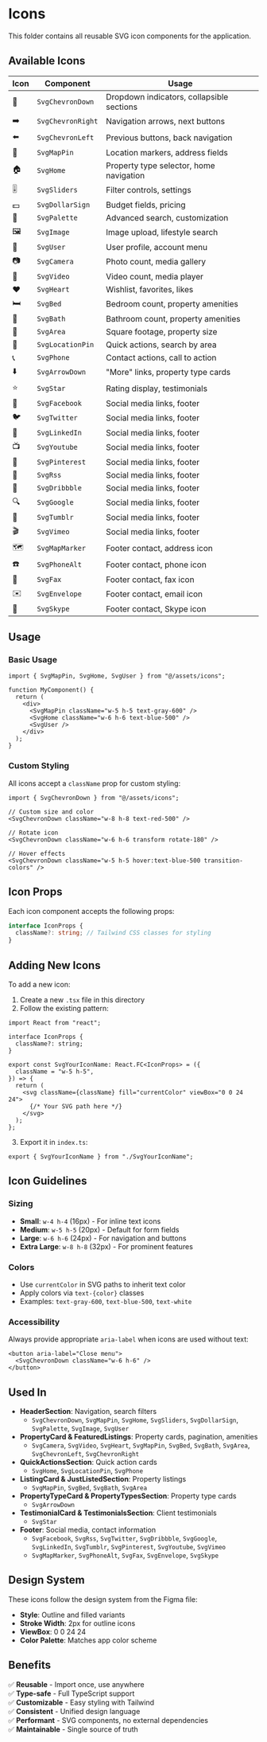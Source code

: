 # Icons

This folder contains all reusable SVG icon components for the application.

## Available Icons

| Icon | Component         | Usage                                     |
| ---- | ----------------- | ----------------------------------------- |
| 🔽   | `SvgChevronDown`  | Dropdown indicators, collapsible sections |
| ➡️   | `SvgChevronRight` | Navigation arrows, next buttons           |
| ⬅️   | `SvgChevronLeft`  | Previous buttons, back navigation         |
| 📍   | `SvgMapPin`       | Location markers, address fields          |
| 🏠   | `SvgHome`         | Property type selector, home navigation   |
| 🎚️   | `SvgSliders`      | Filter controls, settings                 |
| 💵   | `SvgDollarSign`   | Budget fields, pricing                    |
| 🎨   | `SvgPalette`      | Advanced search, customization            |
| 🖼️   | `SvgImage`        | Image upload, lifestyle search            |
| 👤   | `SvgUser`         | User profile, account menu                |
| 📷   | `SvgCamera`       | Photo count, media gallery                |
| 🎥   | `SvgVideo`        | Video count, media player                 |
| ❤️   | `SvgHeart`        | Wishlist, favorites, likes                |
| 🛏️   | `SvgBed`          | Bedroom count, property amenities         |
| 🚿   | `SvgBath`         | Bathroom count, property amenities        |
| 📐   | `SvgArea`         | Square footage, property size             |
| 📌   | `SvgLocationPin`  | Quick actions, search by area             |
| 📞   | `SvgPhone`        | Contact actions, call to action           |
| ⬇️   | `SvgArrowDown`    | "More" links, property type cards         |
| ⭐   | `SvgStar`         | Rating display, testimonials              |
| 📘   | `SvgFacebook`     | Social media links, footer                |
| 🐦   | `SvgTwitter`      | Social media links, footer                |
| 💼   | `SvgLinkedIn`     | Social media links, footer                |
| 📺   | `SvgYoutube`      | Social media links, footer                |
| 📌   | `SvgPinterest`    | Social media links, footer                |
| 📡   | `SvgRss`          | Social media links, footer                |
| 🏀   | `SvgDribbble`     | Social media links, footer                |
| 🔍   | `SvgGoogle`       | Social media links, footer                |
| 📝   | `SvgTumblr`       | Social media links, footer                |
| 🎬   | `SvgVimeo`        | Social media links, footer                |
| 🗺️   | `SvgMapMarker`    | Footer contact, address icon              |
| ☎️   | `SvgPhoneAlt`     | Footer contact, phone icon                |
| 📠   | `SvgFax`          | Footer contact, fax icon                  |
| ✉️   | `SvgEnvelope`     | Footer contact, email icon                |
| 💬   | `SvgSkype`        | Footer contact, Skype icon                |

## Usage

### Basic Usage

```tsx
import { SvgMapPin, SvgHome, SvgUser } from "@/assets/icons";

function MyComponent() {
  return (
    <div>
      <SvgMapPin className="w-5 h-5 text-gray-600" />
      <SvgHome className="w-6 h-6 text-blue-500" />
      <SvgUser />
    </div>
  );
}
```

### Custom Styling

All icons accept a `className` prop for custom styling:

```tsx
import { SvgChevronDown } from "@/assets/icons";

// Custom size and color
<SvgChevronDown className="w-8 h-8 text-red-500" />

// Rotate icon
<SvgChevronDown className="w-6 h-6 transform rotate-180" />

// Hover effects
<SvgChevronDown className="w-5 h-5 hover:text-blue-500 transition-colors" />
```

## Icon Props

Each icon component accepts the following props:

```typescript
interface IconProps {
  className?: string; // Tailwind CSS classes for styling
}
```

## Adding New Icons

To add a new icon:

1. Create a new `.tsx` file in this directory
2. Follow the existing pattern:

```tsx
import React from "react";

interface IconProps {
  className?: string;
}

export const SvgYourIconName: React.FC<IconProps> = ({
  className = "w-5 h-5",
}) => {
  return (
    <svg className={className} fill="currentColor" viewBox="0 0 24 24">
      {/* Your SVG path here */}
    </svg>
  );
};
```

3. Export it in `index.ts`:

```tsx
export { SvgYourIconName } from "./SvgYourIconName";
```

## Icon Guidelines

### Sizing

- **Small**: `w-4 h-4` (16px) - For inline text icons
- **Medium**: `w-5 h-5` (20px) - Default for form fields
- **Large**: `w-6 h-6` (24px) - For navigation and buttons
- **Extra Large**: `w-8 h-8` (32px) - For prominent features

### Colors

- Use `currentColor` in SVG paths to inherit text color
- Apply colors via `text-{color}` classes
- Examples: `text-gray-600`, `text-blue-500`, `text-white`

### Accessibility

Always provide appropriate `aria-label` when icons are used without text:

```tsx
<button aria-label="Close menu">
  <SvgChevronDown className="w-6 h-6" />
</button>
```

## Used In

- **HeaderSection**: Navigation, search filters
  - `SvgChevronDown`, `SvgMapPin`, `SvgHome`, `SvgSliders`, `SvgDollarSign`, `SvgPalette`, `SvgImage`, `SvgUser`
- **PropertyCard & FeaturedListings**: Property cards, pagination, amenities
  - `SvgCamera`, `SvgVideo`, `SvgHeart`, `SvgMapPin`, `SvgBed`, `SvgBath`, `SvgArea`, `SvgChevronLeft`, `SvgChevronRight`
- **QuickActionsSection**: Quick action cards
  - `SvgHome`, `SvgLocationPin`, `SvgPhone`
- **ListingCard & JustListedSection**: Property listings
  - `SvgMapPin`, `SvgBed`, `SvgBath`, `SvgArea`
- **PropertyTypeCard & PropertyTypesSection**: Property type cards
  - `SvgArrowDown`
- **TestimonialCard & TestimonialsSection**: Client testimonials
  - `SvgStar`
- **Footer**: Social media, contact information
  - `SvgFacebook`, `SvgRss`, `SvgTwitter`, `SvgDribbble`, `SvgGoogle`, `SvgLinkedIn`, `SvgTumblr`, `SvgPinterest`, `SvgYoutube`, `SvgVimeo`
  - `SvgMapMarker`, `SvgPhoneAlt`, `SvgFax`, `SvgEnvelope`, `SvgSkype`

## Design System

These icons follow the design system from the Figma file:

- **Style**: Outline and filled variants
- **Stroke Width**: 2px for outline icons
- **ViewBox**: 0 0 24 24
- **Color Palette**: Matches app color scheme

## Benefits

✅ **Reusable** - Import once, use anywhere  
✅ **Type-safe** - Full TypeScript support  
✅ **Customizable** - Easy styling with Tailwind  
✅ **Consistent** - Unified design language  
✅ **Performant** - SVG components, no external dependencies  
✅ **Maintainable** - Single source of truth

